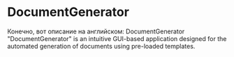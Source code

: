 # DocumentGenerator
 Конечно, вот описание на английском:  DocumentGenerator  "DocumentGenerator" is an intuitive GUI-based application designed for the automated generation of documents using pre-loaded templates.
